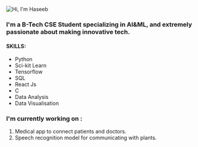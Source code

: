 ![Hi, I'm Haseeb](https://github.com/Haseebae/Haseebae/assets/75690804/0d4911a4-b7c1-4cfc-a9a3-02de8a514e9c)

### I'm a B-Tech CSE Student specializing in AI&ML, and extremely passionate about making innovative tech.
#### SKILLS:
- Python
- Sci-kit Learn
- Tensorflow
- SQL
- React Js
- C
- Data Analysis
- Data Visualisation

### I'm currently working on :
1. Medical app to connect patients and doctors.
2. Speech recognition model for communicating with plants.


